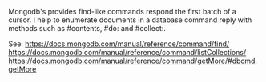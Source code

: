 Mongodb's provides find-like commands respond the first batch of a cursor. I help to enumerate documents in a database command reply with methods such as #contents, #do: and #collect:.

See: 
https://docs.mongodb.com/manual/reference/command/find/
https://docs.mongodb.com/manual/reference/command/listCollections/
https://docs.mongodb.com/manual/reference/command/getMore/#dbcmd.getMore
